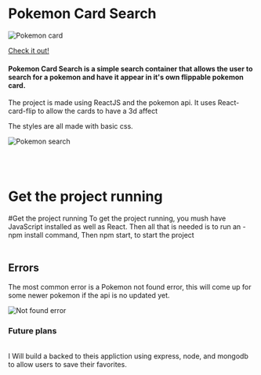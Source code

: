 # Pokemon Card Search
![Pokemon card](https://i.imgur.com/WQFJvhT.jpg)

[Check it out!](https://pokemon-card-search.herokuapp.com/)

<h4>Pokemon Card Search is a simple search container that allows the user to search for a pokemon and have it appear in it's own flippable pokemon card. </h4>


The project is made using ReactJS and the pokemon api. 
It uses React-card-flip to allow the cards to have a 3d affect 

The styles are all made with basic css. 

![Pokemon search](https://media1.giphy.com/media/SFe3ElLZgpTQvvdC03/giphy.gif?cid=790b7611aa892c907e0acaee4ccbee1cd85eb58463dadee1&rid=giphy.gif&ct=g)


<br/>

<br/>
<h1>Get the project running</h1>
#Get the project running
To get the project running, you mush have JavaScript installed as well as React. 
Then all that is needed is to run an -npm install command, 
Then npm start, to start the project
<br/>

<br/>

<h2>Errors</h2>
The most common error is a Pokemon not found error, this will come up for some newer pokemon if the api is no updated yet. 

![Not found error](https://media4.giphy.com/media/eouhku88BELe5G3buN/giphy.gif?cid=790b761149b9293529274d9ddbbe92ef5243488be099f3cd&rid=giphy.gif&ct=g)

<h3>Future plans</h3>
<br/>
I Will build a backed to theis appliction using express, node, and mongodb to allow users to save their favorites. 
